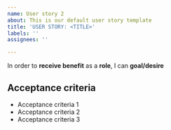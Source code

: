 ```yaml
---
name: User story 2
about: This is our default user story template
title: 'USER STORY: <TITLE>'
labels: ''
assignees: ''

---
```


In order to **receive benefit** as a **role**, I can **goal/desire**

## Acceptance criteria
- Acceptance criteria 1
- Acceptance criteria 2
- Acceptance criteria 3
